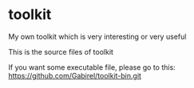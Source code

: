 # toolkit
My own toolkit which is very interesting or very useful

This is the source files of toolkit

If you want some executable file, please go to this: https://github.com/Gabirel/toolkit-bin.git

